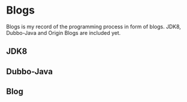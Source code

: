 ﻿# Blogs

Blogs is my record of the programming process in form of blogs. JDK8, Dubbo-Java and Origin Blogs are included yet. 

## JDK8

## Dubbo-Java

## Blog
